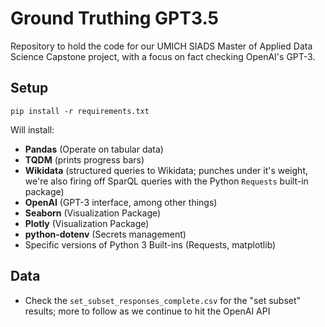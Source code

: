 # Ground Truthing GPT3.5
Repository to hold the code for our UMICH SIADS Master of Applied Data Science Capstone project, with a focus on fact checking OpenAI's GPT-3.

## Setup
```pip install -r requirements.txt``` 

Will install:
- **Pandas** (Operate on tabular data)
- **TQDM** (prints progress bars)
- **Wikidata** (structured queries to Wikidata; punches under it's weight, we're also firing off SparQL queries with the Python `Requests` built-in package)
- **OpenAI** (GPT-3 interface, among other things)
- **Seaborn** (Visualization Package)
- **Plotly** (Visualization Package)
- **python-dotenv** (Secrets management)
- Specific versions of Python 3 Built-ins (Requests, matplotlib)


## Data
- Check the `set_subset_responses_complete.csv` for the "set subset" results; more to follow as we continue to hit the OpenAI API

